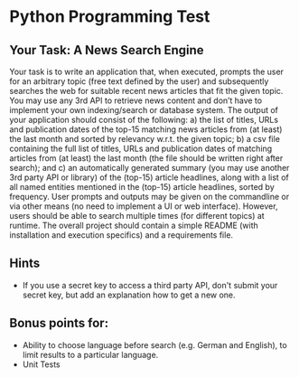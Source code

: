 # Python Programming Test

## Your Task: A News Search Engine
Your task is to write an application that, when executed, prompts the user for an arbitrary topic (free text defined by the user) and subsequently searches the web for suitable recent news articles that fit the given topic. You may use any 3rd API to retrieve news content and don’t have to implement your own indexing/search or database system. The output of your application should consist of the following: a) the list of titles, URLs and publication dates of the top-15 matching news articles from (at least) the last month and sorted by relevancy w.r.t. the given topic; b) a csv file containing the full list of titles, URLs and publication dates of matching articles from (at least) the last month (the file should be written right after search); and c) an automatically generated summary (you may use another 3rd party API or library) of the (top-15) article headlines, along with a list of all named entities mentioned in the (top-15) article headlines, sorted by frequency.
User prompts and outputs may be given on the commandline or via other means (no need to implement a UI or web interface). However, users should be able to search multiple times (for different topics) at runtime.
The overall project should contain a simple README (with installation and execution specifics) and a requirements file.

## Hints
* If you use a secret key to access a third party API, don't submit your secret key, but add an explanation how to get a new one.

## Bonus points for:
* Ability to choose language before search (e.g. German and English), to limit results to a particular language.
* Unit Tests
